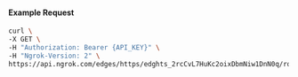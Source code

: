 <!-- Code generated for API Clients. DO NOT EDIT. -->

#### Example Request

```bash
curl \
-X GET \
-H "Authorization: Bearer {API_KEY}" \
-H "Ngrok-Version: 2" \
https://api.ngrok.com/edges/https/edghts_2rcCvL7HuKc2oixDbmNiw1DnN0q/routes/edghtsrt_2rcCvL4W0rhygcTk3nz7vZU0Der/traffic_policy
```
